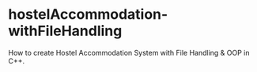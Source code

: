 # hostelAccommodation-withFileHandling
How to create Hostel Accommodation System with File Handling & OOP in C++.
